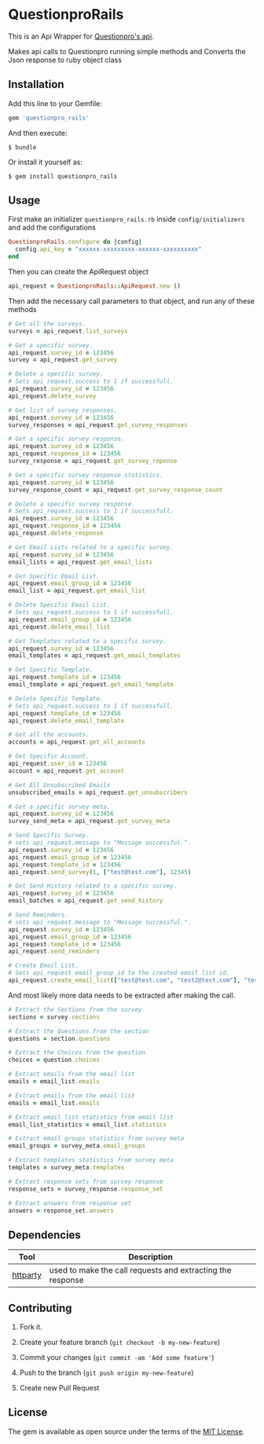 # QuestionproRails

This is an Api Wrapper for [Questionpro's api](https://www.questionpro.com/api/).

Makes api calls to Questionpro running simple methods and Converts the Json response to ruby object class

## Installation

Add this line to your Gemfile:

```ruby
gem 'questionpro_rails'
```

And then execute:

    $ bundle

Or install it yourself as:

    $ gem install questionpro_rails

## Usage

First make an initializer `questionpro_rails.rb` inside `config/initializers` and add the configurations

```ruby
QuestionproRails.configure do |config|
  config.api_key = "xxxxxx-xxxxxxxxx-xxxxxx-xxxxxxxxxx"
end
```

Then you can create the ApiRequest object

```ruby
api_request = QuestionproRails::ApiRequest.new ()
```

Then add the necessary call parameters to that object, and run any of these methods

```ruby
# Get all the surveys.
surveys = api_request.list_surveys

# Get a specific survey.
api_request.survey_id = 123456
survey = api_request.get_survey

# Delete a specific survey.
# Sets api_request.success to 1 if successfull.
api_request.survey_id = 123456
api_request.delete_survey

# Get list of survey responses.
api_request.survey_id = 123456
survey_responses = api_request.get_survey_responses

# Get a specific survey response.
api_request.survey_id = 123456
api_request.response_id = 123456
survey_response = api_request.get_survey_reponse

# Get a specific survey response statistics.
api_request.survey_id = 123456
survey_response_count = api_request.get_survey_response_count

# Delete a specific survey response.
# Sets api_request.success to 1 if successfull.
api_request.survey_id = 123456
api_request.response_id = 123456
api_request.delete_response

# Get Email Lists related to a specific survey.
api_request.survey_id = 123456
email_lists = api_request.get_email_lists

# Get Specific Email List.
api_request.email_group_id = 123456
email_list = api_request.get_email_list

# Delete Specific Email List.
# Sets api_request.success to 1 if successfull.
api_request.email_group_id = 123456
api_request.delete_email_list

# Get Templates related to a specific survey.
api_request.survey_id = 123456
email_templates = api_request.get_email_templates

# Get Specific Template.
api_request.template_id = 123456
email_template = api_request.get_email_template

# Delete Specific Template.
# Sets api_request.success to 1 if successfull.
api_request.template_id = 123456
api_request.delete_email_template

# Get all the accounts.
accounts = api_request.get_all_accounts

# Get Specific Account.
api_request.user_id = 123456
account = api_request.get_account

# Get All Unsubscribed Emails
unsubscribed_emails = api_request.get_unsubscribers

# Get a specific survey meta.
api_request.survey_id = 123456
survey_send_meta = api_request.get_survey_meta

# Send Specific Survey.
# sets api_request.message to "Message successful.".
api_request.survey_id = 123456
api_request.email_group_id = 123456
api_request.template_id = 123456
api_request.send_survey(1, ["test@test.com"], 12345)

# Get Send History related to a specific survey.
api_request.survey_id = 123456
email_batches = api_request.get_send_history

# Send Reminders.
# sets api_request.message to "Message successful.".
api_request.survey_id = 123456
api_request.email_group_id = 123456
api_request.template_id = 123456
api_request.send_reminders

# Create Email List.
# Sets api_request email_group_id to the created email list id.
api_request.create_email_list(["test@test.com", "test2@test.com"], "test group name")
```

And most likely more data needs to be extracted after making the call.

```ruby
# Extract the Sections from the survey
sections = survey.sections

# Extract the Questions from the section
questions = section.questions

# Extract the Choices from the question
choices = question.choices

# Extract emails from the email list
emails = email_list.emails

# Extract emails from the email list
emails = email_list.emails

# Extract email list statistics from email list
email_list_statistics = email_list.statistics

# Extract email groups statistics from survey meta
email_groups = survey_meta.email_groups

# Extract templates statistics from survey meta
templates = survey_meta.templates

# Extract response sets from survey response
response_sets = survey_response.response_set

# Extract answers from response set
answers = response_set.answers
```

## Dependencies

| Tool          																					| Description           																						|
| ------------------------------------------------------- | ----------------------------------------------------------------- |
| [httparty](https://github.com/jnunemaker/httparty)      | used to make the call requests and extracting the response 			  |

## Contributing

1. Fork it.

2. Create your feature branch (`git checkout -b my-new-feature`)

3. Commit your changes (`git commit -am 'Add some feature'`)

4. Push to the branch (`git push origin my-new-feature`)

5. Create new Pull Request

## License

The gem is available as open source under the terms of the [MIT License](https://opensource.org/licenses/MIT).
